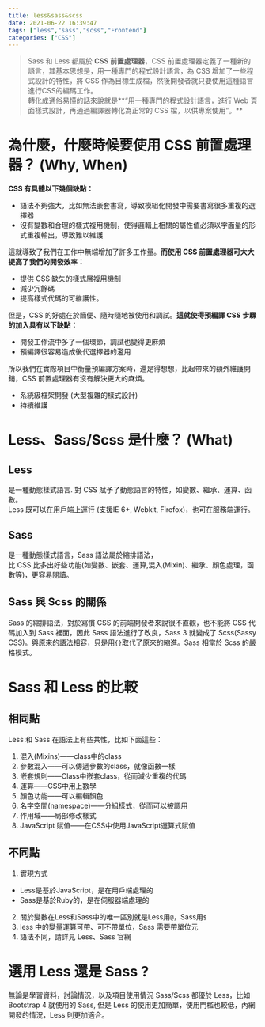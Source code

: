 ```yaml
---
title: less&sass&scss
date: 2021-06-22 16:39:47
tags: ["less","sass","scss","Frontend"]
categories: ["CSS"]
---
```


> Sass 和 Less 都屬於 **CSS 前置處理器**，CSS 前置處理器定義了一種新的語言，其基本思想是，用一種專門的程式設計語言，為 CSS 增加了一些程式設計的特性，將 CSS 作為目標生成檔，然後開發者就只要使用這種語言進行CSS的編碼工作。  
轉化成通俗易懂的話來說就是**“用一種專門的程式設計語言，進行 Web 頁面樣式設計，再通過編譯器轉化為正常的 CSS 檔，以供專案使用”。**

<!--more-->

# 為什麼，什麼時候要使用 CSS 前置處理器？ (Why, When)
**CSS 有具體以下幾個缺點：**
* 語法不夠強大，比如無法嵌套書寫，導致模組化開發中需要書寫很多重複的選擇器
* 沒有變數和合理的樣式複用機制，使得邏輯上相關的屬性值必須以字面量的形式重複輸出，導致難以維護

這就導致了我們在工作中無端增加了許多工作量。**而使用 CSS 前置處理器可大大提高了我們的開發效率：**
* 提供 CSS 缺失的樣式層複用機制
* 減少冗餘碼
* 提高樣式代碼的可維護性。

但是，CSS 的好處在於簡便、隨時隨地被使用和調試。**這就使得預編譯 CSS 步驟的加入具有以下缺點：**
* 開發工作流中多了一個環節，調試也變得更麻煩
* 預編譯很容易造成後代選擇器的濫用

所以我們在實際項目中衡量預編譯方案時，還是得想想，比起帶來的額外維護開銷，CSS 前置處理器有沒有解決更大的麻煩。
* 系統級框架開發 (大型複雜的樣式設計)
* 持續維護

# Less、Sass/Scss 是什麼？ (What)
## Less
是一種動態樣式語言. 對 CSS 賦予了動態語言的特性，如變數、繼承、運算、函數。  
Less 既可以在用戶端上運行 (支援IE 6+, Webkit, Firefox)，也可在服務端運行。

## Sass
是一種動態樣式語言，Sass 語法屬於縮排語法，  
比 CSS 比多出好些功能(如變數、嵌套、運算,混入(Mixin)、繼承、顏色處理，函數等)，更容易閱讀。

## Sass 與 Scss 的關係
Sass 的縮排語法，對於寫慣 CSS 的前端開發者來說很不直觀，也不能將 CSS 代碼加入到 Sass 裡面，因此 Sass 語法進行了改良，Sass 3 就變成了 Scss(Sassy CSS)。與原來的語法相容，只是用`{}`取代了原來的縮進。Sass 相當於 Scss 的嚴格模式。

# Sass 和 Less 的比較
## 相同點
Less 和 Sass 在語法上有些共性，比如下面這些：
1. 混入(Mixins)——class中的class
2. 參數混入——可以傳遞參數的class，就像函數一樣
3. 嵌套規則——Class中嵌套class，從而減少重複的代碼
4. 運算——CSS中用上數學
5. 顏色功能——可以編輯顏色
6. 名字空間(namespace)——分組樣式，從而可以被調用
7. 作用域——局部修改樣式
8. JavaScript 賦值——在CSS中使用JavaScript運算式賦值

## 不同點
1. 實現方式
  * Less是基於JavaScript，是在用戶端處理的
  * Sass是基於Ruby的，是在伺服器端處理的
2. 關於變數在Less和Sass中的唯一區別就是Less用`@`，Sass用`$`
3. less 中的變量運算可帶、可不帶單位，Sass 需要帶單位元
4. 語法不同，請詳見 Less、Sass 官網

# 選用 Less 還是 Sass ?
無論是學習資料，討論情況，以及項目使用情況 Sass/Scss 都優於 Less，比如 Bootstrap 4 就使用的 Sass, 但是 Less 的使用更加簡單，使用門檻也較低，內網開發的情況，Less 則更加適合。


